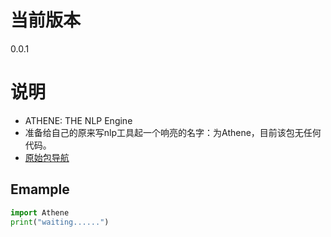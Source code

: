 # 当前版本
0.0.1

# 说明
- ATHENE: THE NLP Engine
- 准备给自己的原来写nlp工具起一个响亮的名字：为Athene，目前该包无任何代码。
- [原始包导航](https://pypi.org/project/nlpertools/)


## Emample

```python
import Athene
print("waiting......")
```


